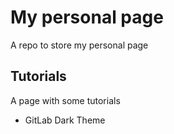 # My personal page

A repo to store my personal page

## Tutorials

A page with some tutorials

- GitLab Dark Theme